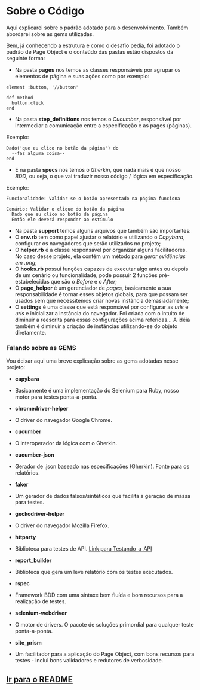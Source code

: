 # Sobre o Código

Aqui explicarei sobre o padrão adotado para o desenvolvimento. Também abordarei sobre as gems utilizadas.

Bem, já conhecendo a estrutura e como o desafio pedia, foi adotado o padrão de Page Object e o conteúdo das pastas estão dispostos da seguinte forma:

- Na pasta **pages** nos temos as classes responsáveis por agrupar os elementos de página e suas ações como por exemplo:

```
element :button, '//button'

def method
  button.click
end
```

- Na pasta **step_definitions** nos temos o *Cucumber*, responsável por intermediar a comunicação entre a especificação e as pages (páginas).

Exemplo:

```
Dado('que eu clico no botão da página') do
  --faz alguma coisa--
end
```

- E na pasta **specs** nos temos o *Gherkin*, que nada mais é que nosso *BDD*, ou seja, o que vai traduzir nosso código / lógica em especificação.

Exemplo:

```
Funcionalidade: Validar se o botão apresentado na página funciona

Cenário: Validar o clique do botão da página
  Dado que eu clico no botão da página
  Então ele deverá responder ao estímulo
```

- Na pasta **support** temos alguns arquivos que também são importantes:
- O **env.rb** tem como papel ajustar o relatório e utilizando o *Capybara*, configurar os navegadores que serão utilizados no projeto;
- O **helper.rb** é a classe responsável por organizar alguns facilitadores. No caso desse projeto, ela contém um método para *gerar evidências em .png*;
- O **hooks.rb** possui funções capazes de executar algo antes ou depois de um cenário ou funcionalidade, pode possuir 2 funções pré-estabelecidas que são o *Before* e o *After*;
- O **page_helper** é um gerenciador de *pages*, basicamente a sua responsabilidade é tornar esses objetos globais, para que possam ser usados sem que necessitemos criar novas instância demasiadamente;
- O **settings** é uma classe que está responsável por configurar as *urls* e *uris* e inicializar a instância do navegador. Foi criada com o intuito de diminuir a reescrita para essas configurações acima referidas... A idéia também é diminuir a criação de instâncias utilizando-se do objeto diretamente.

### Falando sobre as GEMS

Vou deixar aqui uma breve explicação sobre as gems adotadas nesse projeto:

- __capybara__
 - Basicamente é uma implementação do Selenium para Ruby, nosso motor para testes ponta-a-ponta.

- __chromedriver-helper__
 - O driver do navegador Google Chrome.

- __cucumber__
 - O interoperador da lógica com o Gherkin.

- __cucumber-json__
 - Gerador de .json baseado nas especificações (Gherkin). Fonte para os relatórios.

- __faker__
 - Um gerador de dados falsos/sintéticos que facilita a geração de massa para testes.

- __geckodriver-helper__
 - O driver do navegador Mozilla Firefox.

- __httparty__
 - Biblioteca para testes de API. [Link para Testando_a_API](explanation/API.md)

- __report_builder__
 - Biblioteca que gera um leve relatório com os testes executados.

- __rspec__
 - Framework BDD com uma sintaxe bem fluída e bom recursos para a realização de testes.

- __selenium-webdriver__
 - O motor de drivers. O pacote de soluções primordial para qualquer teste ponta-a-ponta.

- __site_prism__
 - Um facilitador para a aplicação do Page Object, com bons recursos para testes - inclui bons validadores e redutores de verbosidade.

## [Ir para o README](../README.md)